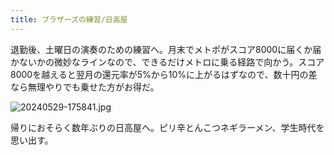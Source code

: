 ```yaml
---
title: ブラザーズの練習/日高屋
---
```


退勤後、土曜日の演奏のための練習へ。月末でメトポがスコア8000に届くか届かないかの微妙なラインなので、できるだけメトロに乗る経路で向かう。スコア8000を越えると翌月の還元率が5%から10%に上がるはずなので、数十円の差なら無理やりでも乗せた方がお得だ。

![20240529-175841.jpg](https://ceshmina-photos.s3.ap-northeast-1.amazonaws.com/medium/202405/20240529-175841.jpg "近所の花。いい香り")

帰りにおそらく数年ぶりの日高屋へ。ピリ辛とんこつネギラーメン、学生時代を思い出す。
